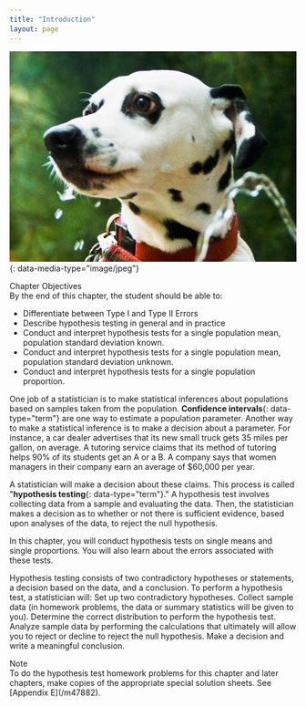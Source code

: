 ```yaml
---
title: "Introduction"
layout: page
---
```



<?cnx.eoc class="summary" title="Chapter Review"?>

<?cnx.eoc class="formula-review" title="Formula Review"?>

<?cnx.eoc class="practice" title="Practice"?>

<?cnx.eoc class="free-response" title="Homework"?>

<?cnx.eoc class="references" title="References"?>

 ![This is a picture of a Dalmation dog covered in black spots. He is wearing a red color, appears to be in a nature setting, and there is a spout of water from a water fountain in the foreground.](../resources/CNX_Stats_C09_CO.jpg "You can use a hypothesis test to decide if a dog breeder&#x2019;s claim that every Dalmatian has 35 spots is statistically sound. (Credit: Robert Neff)"){: data-media-type="image/jpeg"}

<div data-type="note" class="chapter-objectives" data-label="" markdown="1">
<div data-type="title">
Chapter Objectives
</div>
By the end of this chapter, the student should be able to:

* Differentiate between Type I and Type II Errors
* Describe hypothesis testing in general and in practice
* Conduct and interpret hypothesis tests for a single population mean, population standard deviation known.
* Conduct and interpret hypothesis tests for a single population mean, population standard deviation unknown.
* Conduct and interpret hypothesis tests for a single population proportion.

</div>

One job of a statistician is to make statistical inferences about populations based on samples taken from the population. **Confidence intervals**{: data-type="term"} are one way to estimate a population parameter. Another way to make a statistical inference is to make a decision about a parameter. For instance, a car dealer advertises that its new small truck gets 35 miles per gallon, on average. A tutoring service claims that its method of tutoring helps 90% of its students get an A or a B. A company says that women managers in their company earn an average of $60,000 per year.

A statistician will make a decision about these claims. This process is called \"**hypothesis testing**{: data-type="term"}.\" A hypothesis test involves collecting data from a sample and evaluating the data. Then, the statistician makes a decision as to whether or not there is sufficient evidence, based upon analyses of the data, to reject the null hypothesis.

In this chapter, you will conduct hypothesis tests on single means and single proportions. You will also learn about the errors associated with these tests.

Hypothesis testing consists of two contradictory hypotheses or statements, a decision based on the data, and a conclusion. To perform a hypothesis test, a statistician will: <span data-type="list" data-list-type="enumerated" id="list-1"><span data-type="item">Set up two contradictory hypotheses.</span> <span data-type="item">Collect sample data (in homework problems, the data or summary statistics will be given to you).</span> <span data-type="item">Determine the correct distribution to perform the hypothesis test.</span> <span data-type="item">Analyze sample data by performing the calculations that ultimately will allow you to reject or decline to reject the null hypothesis.</span> <span data-type="item">Make a decision and write a meaningful conclusion.</span> </span>

<!-- LINK -->

<div data-type="note" id="id23787041" data-label="" markdown="1">
<div data-type="title">
Note
</div>
To do the hypothesis test homework problems for this chapter and later chapters, make copies of the appropriate special solution sheets. See [Appendix E](/m47882).

</div>

